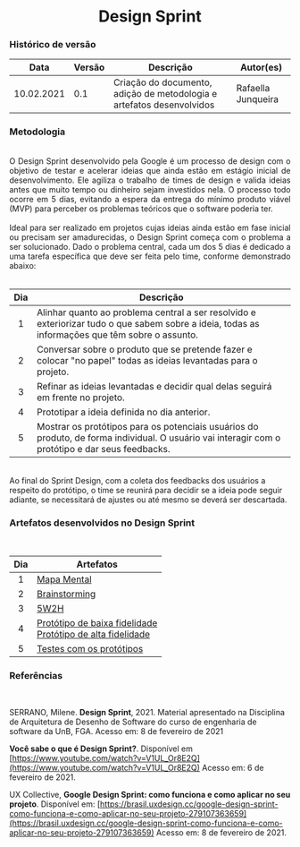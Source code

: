 # <center> Design Sprint

### Histórico de versão<br>
|Data | Versão | Descrição | Autor(es)
| -- | -- | -- | -- |
| 10.02.2021 | 0.1 | Criação do documento, adição de metodologia e artefatos desenvolvidos | Rafaella Junqueira |<br>

### Metodologia
<br>
<div align="justify">
O Design Sprint desenvolvido pela Google é um processo de design com o objetivo de testar e acelerar ideias que ainda estão em estágio inicial de desenvolvimento. Ele agiliza o trabalho de times de design e valida ideias antes que muito tempo ou dinheiro sejam investidos nela. O processo todo ocorre em 5 dias, evitando a espera da entrega do mínimo produto viável (MVP) para perceber os problemas teóricos que o software poderia ter.
<br><br>
Ideal para ser realizado em projetos cujas ideias ainda estão em fase inicial ou precisam ser amadurecidas, o Design Sprint começa com o problema a ser solucionado. Dado o problema central, cada um dos 5 dias é dedicado a uma tarefa específica que deve ser feita pelo time, conforme demonstrado abaixo:
</div>
<br>

|Dia | Descrição
|:--:|--
1 | Alinhar quanto ao problema central a ser resolvido e exteriorizar tudo o que sabem sobre a ideia, todas as informações que têm sobre o assunto.
2 | Conversar sobre o produto que se pretende fazer e colocar "no papel" todas as ideias levantadas para o projeto. 
3 | Refinar as ideias levantadas e decidir qual delas seguirá em frente no projeto.
4 | Prototipar a ideia definida no dia anterior.
5 | Mostrar os protótipos para os potenciais usuários do produto, de forma individual. O usuário vai interagir com o protótipo e dar seus feedbacks.

<br>
Ao final do Sprint Design, com a coleta dos feedbacks dos usuários a respeito do protótipo, o time se reunirá para decidir se a ideia pode seguir adiante, se necessitará de ajustes ou até mesmo se deverá ser descartada.
<br>

### Artefatos desenvolvidos no Design Sprint
<br>

|<center>Dia | Artefatos
|:--:|--
1 | [Mapa Mental](../base/mapa-mental.md)<!--<br>[Questionário]()<br>[Causa e efeito]()-->
2 | [Brainstorming](../base/brainstorming.md)<!--<br>[Rich Pictures]()-->
3 | [5W2H](../base/5w2h.md)<!-- [Plano de custo e esforço]()<br>[Plano de riscos]()-->
4 | [Protótipo de baixa fidelidade]() <br>[Protótipo de alta fidelidade]()
5 | [Testes com os protótipos]()


### Referências
<br>

SERRANO, Milene. **Design Sprint**, 2021. Material apresentado na Disciplina de Arquitetura de Desenho de Software do curso de engenharia de software da UnB, FGA. Acesso em: 8 de fevereiro de 2021

**Você sabe o que é Design Sprint?**. Disponível em [https://www.youtube.com/watch?v=V1UL_Or8E2Q](https://www.youtube.com/watch?v=V1UL_Or8E2Q) Acesso em: 6 de fevereiro de 2021.

UX Collective, **Google Design Sprint: como funciona e como aplicar no seu projeto**. Disponível em: [https://brasil.uxdesign.cc/google-design-sprint-como-funciona-e-como-aplicar-no-seu-projeto-279107363659](https://brasil.uxdesign.cc/google-design-sprint-como-funciona-e-como-aplicar-no-seu-projeto-279107363659) Acesso em: 8 de fevereiro de 2021.